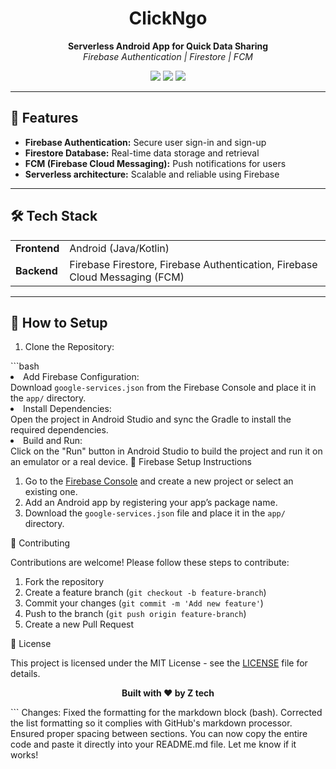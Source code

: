 <h1 align="center">ClickNgo</h1>

<p align="center">
  <b>Serverless Android App for Quick Data Sharing</b><br>
  <i>Firebase Authentication | Firestore | FCM</i>
</p>

<p align="center">
  <img src="https://img.shields.io/badge/Platform-Android-brightgreen">
  <img src="https://img.shields.io/badge/Backend-Firebase-blue">
  <img src="https://img.shields.io/badge/Language-Kotlin/Java-orange">
</p>

---

## 🚀 Features

<ul>
  <li><b>Firebase Authentication:</b> Secure user sign-in and sign-up</li>
  <li><b>Firestore Database:</b> Real-time data storage and retrieval</li>
  <li><b>FCM (Firebase Cloud Messaging):</b> Push notifications for users</li>
  <li><b>Serverless architecture:</b> Scalable and reliable using Firebase</li>
</ul>

---

## 🛠️ Tech Stack

<table>
  <tr>
    <td><b>Frontend</b></td>
    <td>Android (Java/Kotlin)</td>
  </tr>
  <tr>
    <td><b>Backend</b></td>
    <td>Firebase Firestore, Firebase Authentication, Firebase Cloud Messaging (FCM)</td>
  </tr>
</table>

---

## 📲 How to Setup

<ol>
  <li>Clone the Repository:</li>
</ol>
  ```bash
  
 <li>Add Firebase Configuration:</li> Download <code>google-services.json</code> from the Firebase Console and place it in the <code>app/</code> directory. <li>Install Dependencies:</li> Open the project in Android Studio and sync the Gradle to install the required dependencies. <li>Build and Run:</li> Click on the "Run" button in Android Studio to build the project and run it on an emulator or a real device. </ol>
🔧 Firebase Setup Instructions

<ol> <li>Go to the <a href="https://console.firebase.google.com/" target="_blank">Firebase Console</a> and create a new project or select an existing one.</li> <li>Add an Android app by registering your app’s package name.</li> <li>Download the <code>google-services.json</code> file and place it in the <code>app/</code> directory.</li> </ol>
🤝 Contributing

Contributions are welcome! Please follow these steps to contribute:

<ol> <li>Fork the repository</li> <li>Create a feature branch (<code>git checkout -b feature-branch</code>)</li> <li>Commit your changes (<code>git commit -m 'Add new feature'</code>)</li> <li>Push to the branch (<code>git push origin feature-branch</code>)</li> <li>Create a new Pull Request</li> </ol>
📝 License

This project is licensed under the MIT License - see the <a href="https://github.com/yourusername/ClickNgo/blob/main/LICENSE">LICENSE</a> file for details.

<p align="center"> <b>Built with ❤️ by Z tech</b> </p> ```
Changes:
Fixed the formatting for the markdown block (bash).
Corrected the list formatting so it complies with GitHub's markdown processor.
Ensured proper spacing between sections.
You can now copy the entire code and paste it directly into your README.md file. Let me know if it works!